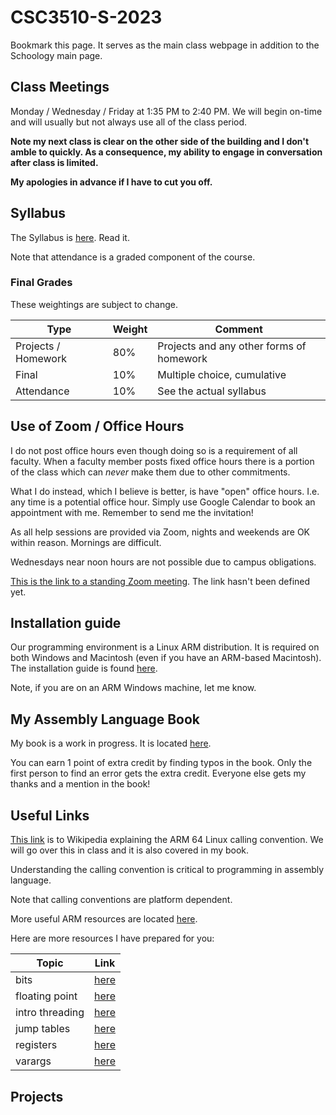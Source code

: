 # CSC3510-S-2023

Bookmark this page. It serves as the main class webpage in addition to
the Schoology main page.

## Class Meetings

Monday / Wednesday / Friday at 1:35 PM to 2:40 PM. We will begin on-time
and will usually but not always use all of the class period.

**Note my next class is clear on the other side of the building and I
don't amble to quickly. As a consequence, my ability to engage in
conversation after class is limited.**

**My apologies in advance if I have to cut you off.**

## Syllabus

The Syllabus is [here](./Syllabus/syllabus.pdf). Read it.

Note that attendance is a graded component of the course.

### Final Grades

These weightings are subject to change.

| Type | Weight | Comment |
| ---- | ------ | ------- |
|Projects / Homework | 80% | Projects and any other forms of homework |
| Final | 10% | Multiple choice, cumulative |
| Attendance | 10% | See the actual syllabus |

## Use of Zoom / Office Hours

I do not post office hours even though doing so is a requirement of all
faculty. When a faculty member posts fixed office hours there is a
portion of the class which can *never* make them due to other
commitments.

What I do instead, which I believe is better, is have "open" office
hours. I.e. any time is a potential office hour. Simply use Google
Calendar to book an appointment with me. Remember to send me the
invitation!

As all help sessions are provided via Zoom, nights and weekends are OK
within reason. Mornings are difficult.

Wednesdays near noon hours are not possible due to campus obligations.

[This is the link to a standing Zoom meeting](). The link hasn't been
defined yet. 

## Installation guide

Our programming environment is a Linux ARM distribution. It is required
on both Windows and Macintosh (even if you have an ARM-based Macintosh).
The installation guide is found [here](./install.md).

Note, if you are on an ARM Windows machine, let me know.

## My Assembly Language Book

My book is a work in progress. It is located
[here](https://github.com/pkivolowitz/asm_book).

You can earn 1 point of extra credit by finding typos in the book. Only
the first person to find an error gets the extra credit. Everyone else
gets my thanks and a mention in the book!

## Useful Links

[This link](https://en.wikipedia.org/wiki/Calling_convention#ARM_(A64))
is to Wikipedia explaining the ARM 64 Linux calling convention. We will
go over this in class and it is also covered in my book.

Understanding the calling convention is critical to programming in
assembly language.

Note that calling conventions are platform dependent.

More useful ARM  resources are located [here](./reference).

Here are more resources I have prepared for you:

| Topic | Link |
| ----- | ---- |
| bits | [here](./bits) |
| floating point | [here](./floating_point) |
| intro threading | [here](./intro_threading) |
| jump tables | [here](./jump_table) |
| registers | [here](./regs) |
| varargs | [here](./varargs) |

## Projects
